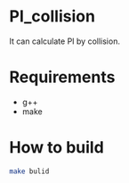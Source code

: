 # PI_collision
It can calculate PI by collision. 

# Requirements
- g++
- make

# How to build
```bash
make bulid
```
